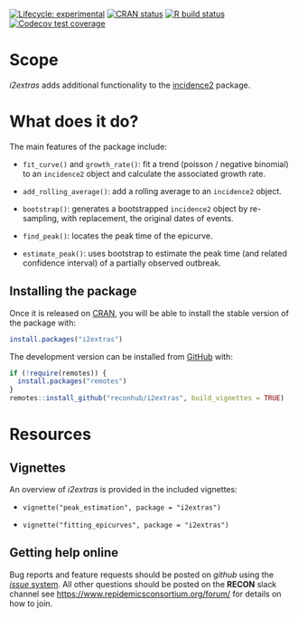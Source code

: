 
<!-- badges: start -->

[![Lifecycle:
experimental](https://img.shields.io/badge/lifecycle-experimental-orange.svg)](https://www.tidyverse.org/lifecycle/#experimental)
[![CRAN
status](https://www.r-pkg.org/badges/version/incidence2)](https://CRAN.R-project.org/package=i2extras)
[![R build
status](https://github.com/reconhub/i2extras/workflows/R-CMD-check/badge.svg)](https://github.com/reconhub/i2extras/actions)
[![Codecov test
coverage](https://codecov.io/gh/reconhub/i2extras/branch/master/graph/badge.svg)](https://codecov.io/gh/reconhub/i2extras?branch=master)
<!-- badges: end -->

# Scope

*i2extras* adds additional functionality to the
[incidence2](https://github.com/reconhub/incidence2) package.

# What does it do?

The main features of the package include:

  - `fit_curve()` and `growth_rate()`: fit a trend (poisson / negative
    binomial) to an `incidence2` object and calculate the associated
    growth rate.

  - `add_rolling_average()`: add a rolling average to an `incidence2`
    object.

  - `bootstrap()`: generates a bootstrapped `incidence2` object by
    re-sampling, with replacement, the original dates of events.

  - `find_peak()`: locates the peak time of the epicurve.

  - `estimate_peak()`: uses bootstrap to estimate the peak time (and
    related confidence interval) of a partially observed outbreak.

## Installing the package

Once it is released on [CRAN](https://CRAN.R-project.org), you will be
able to install the stable version of the package with:

``` r
install.packages("i2extras")
```

The development version can be installed from
[GitHub](https://github.com/) with:

``` r
if (!require(remotes)) {
  install.packages("remotes")
}
remotes::install_github("reconhub/i2extras", build_vignettes = TRUE)
```

# Resources

## Vignettes

An overview of *i2extras* is provided in the included vignettes:

  - `vignette("peak_estimation", package = "i2extras")`

  - `vignette("fitting_epicurves", package = "i2extras")`

## Getting help online

Bug reports and feature requests should be posted on *github* using the
[*issue* system](https://github.com/reconhub/i2extras/issues). All other
questions should be posted on the **RECON** slack channel see
<https://www.repidemicsconsortium.org/forum/> for details on how to
join.
